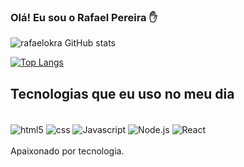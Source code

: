 
### Olá! Eu sou o Rafael Pereira ✋

![rafaelokra GitHub stats](https://github-readme-stats.vercel.app/api?username=rafaelokra&show_icons=true&theme=radical)

[![Top Langs](https://github-readme-stats.vercel.app/api/top-langs/?username=rafaelokra&layout=donut)](https://github.com/anuraghazra/github-readme-stats)

## Tecnologias que eu uso no meu dia
<div style="display: inline_block"><br/>
<img align="center" alt="html5" src="https://img.shields.io/badge/HTML-239120?style=for-the-badge&logo=html5&logoColor=white" />
  <img align="center" alt="css" src="https://img.shields.io/badge/CSS-239120?&style=for-the-badge&logo=css3&logoColor=white" />
  <img align="center" alt="Javascript" src="https://img.shields.io/badge/JavaScript-F7DF1E?style=for-the-badge&logo=javascript&logoColor=black" />
  <img align="center" alt="Node.js" src="https://img.shields.io/badge/Node.js-43853D?style=for-the-badge&logo=node.js&logoColor=white" />
   <img align="center" alt="React" src="https://img.shields.io/badge/React-20232A?style=for-the-badge&logo=react&logoColor=61DAFB" />
</div><br/>
Apaixonado por tecnologia.


